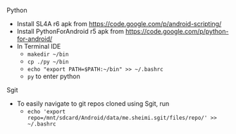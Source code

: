 Python

- Install SL4A r6 apk from https://code.google.com/p/android-scripting/
- Install PythonForAndroid r5 apk from https://code.google.com/p/python-for-android/
- In Terminal IDE
  - `makedir ~/bin`
  - `cp ./py ~/bin`
  - `echo "export PATH=$PATH:~/bin" >> ~/.bashrc`
  - `py` to enter python

Sgit

- To easily navigate to git repos cloned using Sgit, run   
  - `echo 'export repo=/mnt/sdcard/Android/data/me.sheimi.sgit/files/repo/' >> ~/.bashrc`
